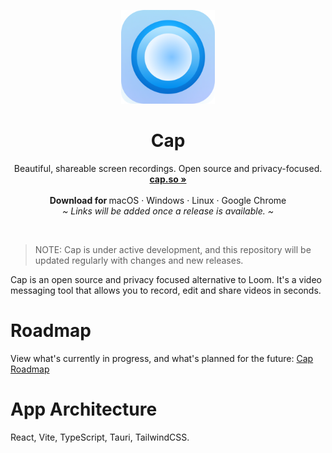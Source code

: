 <p align="center">
  <p align="center">
   <img width="150" height="150" src="/app-icon.png" alt="Logo">
  </p>
	<h1 align="center"><b>Cap</b></h1>
	<p align="center">
		Beautiful, shareable screen recordings. Open source and privacy-focused.
    <br />
    <a href="https://cap.so"><strong>cap.so »</strong></a>
    <br />
    <br />
    <b>Download for </b>
		macOS ·
		Windows ·
		Linux ·
		Google Chrome
    <br />
    <i>~ Links will be added once a release is available. ~</i>
  </p>
</p>
<br/>

> NOTE: Cap is under active development, and this repository will be updated regularly with changes and new releases.

Cap is an open source and privacy focused alternative to Loom. It's a video messaging tool that allows you to record, edit and share videos in seconds.

# Roadmap

View what's currently in progress, and what's planned for the future: [Cap Roadmap](https://capso.notion.site/7aac740edeee49b5a23be901a7cb734e)

# App Architecture

React, Vite, TypeScript, Tauri, TailwindCSS.
